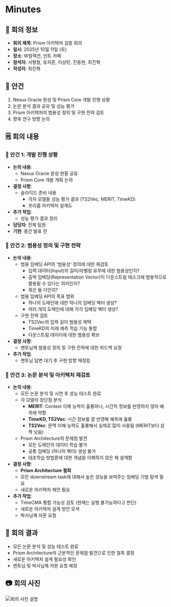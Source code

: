 # Minutes

## 🧭 회의 정보
- **회의 제목**: Prism 아키텍쳐 검증 회의
- **일시**: 2025년 10월 11일 (토)
- **장소**: W컬렉션, 빈트 카페
- **참석자**: 서형철, 유지훈, 이상민, 진동현, 최진혁
- **작성자**: 최진혁

## 📌 안건
1. Nexus Oracle 완성 및 Prism Core 개발 진행 상황
2. 논문 분석 결과 공유 및 성능 평가
3. Prism 아키텍처의 범용성 정의 및 구현 전략 검토
4. 향후 연구 방향 논의

## 🗒️ 회의 내용

### 📎 안건 1: 개발 진행 상황
- **논의 내용**:
    - Nexus Oracle 완성 현황 공유
    - Prism Core 개발 계획 논의
- **결정 사항**:
    - 슬라이드 준비 내용
        - 각자 모델들 성능 평가 결과 (TS2Vec, MERIT, TimeKD)
        - 프리즘 아키텍처 설계도
- **추가 작업**:
    - 성능 평가 결과 정리
- **담당자**: 전체 팀원
- **기한**: 중간 발표 전

### 📎 안건 2: 범용성 정의 및 구현 전략
- **논의 내용**:
    - 범용 임베딩 API의 '범용성' 정의에 대한 재검토
        - 입력 데이터(Input)의 길이/라벨링 유무에 대한 범용성인지?
        - 출력 임베딩(Representation Vector)이 다운스트림 태스크에 범용적으로 활용될 수 있다는 의미인지?
        - 혹은 둘 다인지?
    - 범용 임베딩 API의 목표 범위
        - 하나의 도메인에 대한 하나의 임베딩 벡터 생성?
        - 여러 개의 도메인에 대해 각각 임베딩 벡터 생성?
    - 구현 전략 검토
        - TS2Vec의 입력 길이 범용성 채택
        - TimeKD의 미래 예측 학습 기능 통합
        - 다운스트림 데이터에 대한 범용성 확보
- **결정 사항**:
    - 멘토님께 범용성 정의 및 구현 전략에 대한 피드백 요청
- **추가 작업**:
    - 멘토님 답변 대기 후 구현 방향 재정립

### 📎 안건 3: 논문 분석 및 아키텍처 재검토
- **논의 내용**:
    - 모든 논문 분석 및 시연 후 성능 테스트 완료
    - 각 모델의 장단점 분석
        - **MERIT**: Context 이해 능력이 훌륭하나, 시간적 정보를 반영하지 않아 예측에 약함
        - **TimeKD, TS2Vec**: 시간 정보를 잘 반영해 예측에 훌륭
        - **TS2Vec**: 문맥 이해 능력도 훌륭해서 실제로 많이 사용됨 (MERIT보다 살짝 낮음)
    - Prism Architecture의 문제점 발견
        - 모든 도메인의 데이터 학습 불가
        - 공통 임베딩 (하나의 벡터) 생성 불가
        - 대조학습 방법론에 대한 개념을 이해하지 않은 채 설계함
- **결정 사항**:
    - **Prism Architecture 철회**
    - 모든 downstream task에 대해서 높은 성능을 보여주는 임베딩 기법 탐색 필요
    - 새로운 아키텍처 제안 필요
- **추가 작업**:
    - TimeCMA 통합 가능성 검토 (현재는 실행 불가능하다고 판단)
    - 새로운 아키텍처 설계 방안 모색
    - 박사님께 자문 요청

## 🏁 회의 결과
- 모든 논문 분석 및 성능 테스트 완료
- Prism Architecture의 근본적인 문제점 발견으로 인한 철회 결정
- 새로운 아키텍처 설계 필요성 확인
- 멘토님 및 박사님께 자문 요청 예정

## 📷 회의 사진
![회의 사진 설명](https://example.com/meeting_photo.jpg)